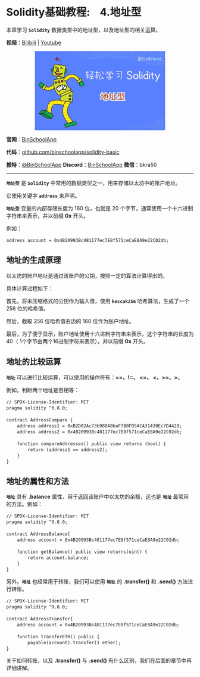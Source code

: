 # Solidity基础教程:&nbsp;&nbsp;&nbsp;&nbsp;4.地址型 

本章学习 **`Solidity`** 数据类型中的地址型，以及地址型的相关运算。

**视频**：[Bilibili](https://#)  |  [Youtube](https://#)
<p align="center"><img src="./img/solidity-basic-v9.png" align="middle" /></p>

**官网**：[BinSchoolApp](https://binschool.app)

**代码**：[github.com/binschoolapp/solidity-basic](https://github.com/binschoolapp/solidity-basic)

**推特**：[@BinSchoolApp](https://twitter.com/BinSchoolApp)    **Discord**：[BinSchoolApp](https://discord.gg/PB2YEvggWq)   **微信**：bkra50 

-----
**`地址型`** 是 **`Solidity`** 中常用的数据类型之一，用来存储以太坊中的账户地址。

它使用关键字 **`address`** 来声明。

**`地址型`** 变量的内部存储长度为 160 位，也就是 20 个字节，通常使用一个十六进制字符串来表示，并以前缀 **0x** 开头。

例如：

```solidity
address account = 0x4B20993Bc481177ec7E8f571ceCaE8A9e22C02db;
```

## 地址的生成原理

以太坊的账户地址是通过该账户的公钥，按照一定的算法计算得出的。

具体计算过程如下：

首先，将未压缩格式的公钥作为输入值，使用 **`keccak256`** 哈希算法，生成了一个 256 位的哈希值。

然后，截取 256 位哈希值右边的 160 位作为账户地址。

最后，为了便于显示，账户地址使用十六进制字符串来表示，这个字符串的长度为 40（ 1个字节由两个16进制字符来表示），并以前缀 **0x** 开头。

## 地址的比较运算

**`地址`** 可以进行比较运算，可以使用的操作符有：**==、!=、 <=、 <、>=、>**。

例如，判断两个地址是否相等：

```solidity
// SPDX-License-Identifier: MIT 
pragma solidity ^0.8.0; 

contract AddressCompare {
    address address1 = 0xB2D02Ac73b98DA8baF7B8FD5ACA31430Ec7D4429;
    address address2 = 0x4B20993Bc481177ec7E8f571ceCaE8A9e22C02db;
    
    function compareAddresses() public view returns (bool) {
        return (address1 == address2);
    }
}
```

## 地址的属性和方法

**`地址`** 具有 **.balance** 属性，用于返回该账户中以太坊的余额，这也是 **`地址`** 最常用的方法。例如：

```solidity
// SPDX-License-Identifier: MIT 
pragma solidity ^0.8.0; 

contract AddressBalance{ 
    address account = 0x4B20993Bc481177ec7E8f571ceCaE8A9e22C02db;

    function getBalance() public view returns(uint) {
        return account.balance;
    }
}
```

另外，**`地址`** 也经常用于转账，我们可以使用 **`地址`** 的 **.transfer()** 和 **.send()** 方法进行转账。

```solidity
// SPDX-License-Identifier: MIT 
pragma solidity ^0.8.0; 

contract AddressTransfer{ 
    address account = 0x4B20993Bc481177ec7E8f571ceCaE8A9e22C02db;

    function transferETH() public {
        payable(account).transfer(1 ether);
}
```

关于如何转账，以及 **.transfer()** 与 **.send()** 有什么区别，我们在后面的章节中再详细讲解。